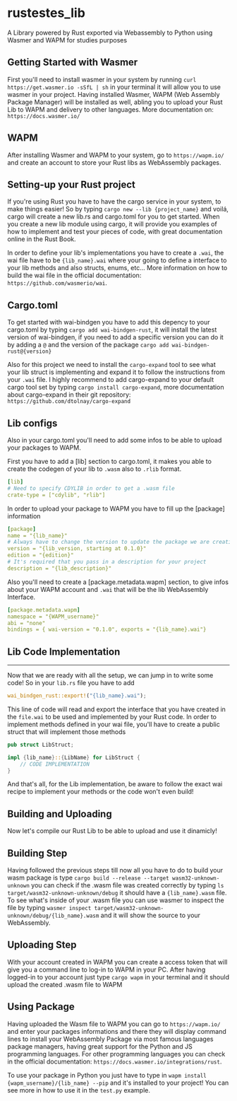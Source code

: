 # rustestes_lib
A Library powered by Rust exported via Webassembly to Python using Wasmer and WAPM for studies purposes

## Getting Started with Wasmer
First you'll need to install wasmer in your system by running `curl https://get.wasmer.io -sSfL | sh` in your terminal it will allow you to use wasmer in your project. Having installed Wasmer, WAPM (Web Assembly Package Manager) will be installed as well, abling you to upload your Rust Lib to WAPM and delivery to other languages. More documentation on: `https://docs.wasmer.io/`

## WAPM
After installing Wasmer and WAPM to your system, go to `https://wapm.io/` and create an account to store your Rust libs as WebAssembly packages.

## Setting-up your Rust project
If you're using Rust you have to have the cargo service in your system, to make things easier! So by typing `cargo new --lib {project_name}` and voilá, cargo will create a new lib.rs and cargo.toml for you to get started. When you create a new lib module using cargo, it will provide you examples of how to implement and test your pieces of code, with great documentation online in the Rust Book.

In order to define your lib's implementations you have to create a `.wai`, the wai file have to be `{lib_name}.wai` where your going to define a interface to your lib methods and also structs, enums, etc... More information on how to build the wai file in the official documentation: `https://github.com/wasmerio/wai`.

## Cargo.toml
To get started with wai-bindgen you have to add this depency to your cargo.toml by typing `cargo add wai-bindgen-rust`, it will install the latest version of wai-bindgen, if you need to add a specific version you can do it by adding a `@` and the version of the package `cargo add wai-bindgen-rust@{version}`

Also for this project we need to install the `cargo-expand` tool to see what your lib struct is implementing and expand it to follow the instructions from your `.wai` file. I highly recommend to add cargo-expand to your default cargo tool set by typing `cargo install cargo-expand`, more documentation about cargo-expand in their git repository: `https://github.com/dtolnay/cargo-expand`

## Lib configs
Also in your cargo.toml you'll need to add some infos to be able to upload your packages to WAPM.

First you have to add a [lib] section to cargo.toml, it makes you able to create the codegen of your lib to `.wasm` also to `.rlib` format.

```yaml
[lib]
# Need to specify CDYLIB in order to get a .wasm file
crate-type = ["cdylib", "rlib"]
```

In order to upload your package to WAPM you have to fill up the [package] information

```yaml
[package]
name = "{lib_name}"
# Always have to change the version to update the package we are creating
version = "{lib_version, starting at 0.1.0}"
edition = "{edition}"
# It's required that you pass in a description for your project
description = "{lib_description}"
```

Also you'll need to create a [package.metadata.wapm] section, to give infos about your WAPM account and `.wai` that will be the lib WebAssembly Interface.

```yaml
[package.metadata.wapm]
namespace = "{WAPM_username}"
abi = "none"
bindings = { wai-version = "0.1.0", exports = "{lib_name}.wai"}
```

## Lib Code Implementation
-----
Now that we are ready with all the setup, we can jump in to write some code! So in your `lib.rs` file you have to add

```rust
wai_bindgen_rust::export!("{lib_name}.wai");
```

This line of code will read and export the interface that you have created in the `file.wai` to be used and implemented by your Rust code. In order to implement methods defined in your wai file, you'll have to create a public struct that will implement those methods

```rust
pub struct LibStruct;

impl {lib_name}::{LibName} for LibStruct {
    // CODE IMPLEMENTATION
}
```
And that's all, for the Lib implementation, be aware to follow the exact wai recipe to implement your methods or the code won't even build!

## Building and Uploading
Now let's compile our Rust Lib to be able to upload and use it dinamicly!

## Building Step
Having followed the previous steps till now all you have to do to build your wasm package is type `cargo build --release --target wasm32-unknown-unknown` you can check if the .wasm file was created correctly by typing `ls target/wasm32-unknown-unknown/debug` it should have a `{lib_name}.wasm` file. To see what's inside of your .wasm file you can use wasmer to inspect the file by typing `wasmer inspect target/wasm32-unknown-unknown/debug/{lib_name}.wasm` and it will show the source to your WebAssembly.

## Uploading Step
With your account created in WAPM you can create a access token that will give you a command line to log-in to WAPM in your PC. After having logged-in to your account just type `cargo wapm` in your terminal and it should upload the created .wasm file to WAPM


## Using Package
Having uploaded the Wasm file to WAPM you can go to `https://wapm.io/` and enter your packages informations and there they will display command lines to install your WebAssembly Package via most famous languages package managers, having great support for the Python and JS programming languages. For other programming languages you can check in the official documentation: `https://docs.wasmer.io/integrations/rust`.

To use your package in Python you just have to type in `wapm install {wapm_username}/{lib_name} --pip` and it's installed to your project! You can see more in how to use it in the `test.py` example.